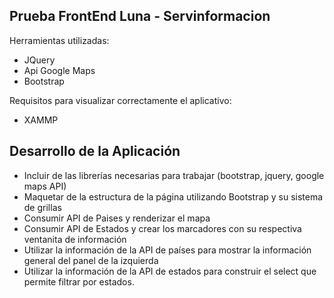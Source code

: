 ## Prueba FrontEnd Luna - Servinformacion

Herramientas utilizadas:

* JQuery
* Api Google Maps
* Bootstrap

Requisitos para visualizar correctamente el aplicativo:

* XAMMP


## Desarrollo de la Aplicación

* Incluir de las librerías necesarias para trabajar (bootstrap, jquery, google maps API)
* Maquetar de la estructura de la página utilizando Bootstrap y su sistema de grillas
* Consumir API de Paises y renderizar el mapa
* Consumir API de Estados y crear los marcadores con su respectiva ventanita de información
* Utilizar la información de la API de países para mostrar la información general del panel de la izquierda
* Utilizar la información de la API de estados para construir el select que permite filtrar por estados.
